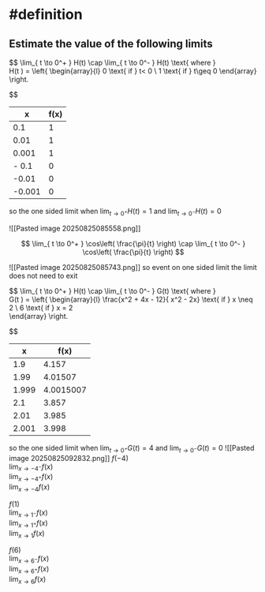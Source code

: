 
#  #definition 

## Estimate the value of the following limits 
$$
\lim_{ t \to 0^+ }    H(t)  \cap  \lim_{ t \to  0^- }  H(t)  \text{ where }   
H(t )  = \left\{ \begin{array}{l} 0 \text{  if } t< 0    \\
1  \text{ if } t\geq   0 
 \end{array}  \right. 

$$



| x      | f(x) |
| ------ | ---- |
| 0.1    | 1    |
| 0.01   | 1    |
| 0.001  | 1    |
| - 0.1  | 0    |
| -0.01  | 0    |
| -0.001 | 0    |
so the one sided limit when  $\lim_{ t \to 0^+ }    H(t)=1$  and $\lim_{ t \to  0^- }  H(t)=0$ 



![[Pasted image 20250825085558.png]]




$$
\lim_{ t \to 0^+ }   \cos\left( \frac{\pi}{t} \right)   \cap  \lim_{ t \to 0^- }   \cos\left( \frac{\pi}{t} \right)
$$

![[Pasted image 20250825085743.png]] 
so  event  on one sided limit the limit does not need to exit 


$$
\lim_{ t \to 0^+ }    H(t)  \cap  \lim_{ t \to  0^- }  G(t)  \text{ where }   
G(t )  = \left\{ \begin{array}{l} \frac{x^2 + 4x - 12}{ x^2  - 2x} \text{  if }  x \neq 2  \\
6  \text{ if } x  =  2  
 \end{array}  \right. 

$$



| x     | f(x)      |
| ----- | --------- |
| 1.9   | 4.157     |
| 1.99  | 4.01507   |
| 1.999 | 4.0015007 |
| 2.1   | 3.857     |
| 2.01  | 3.985     |
| 2.001 | 3.998     |
so the one sided limit when  $\lim_{ t \to 0^+ }    G(t)=4$  and $\lim_{ t \to  0^- }  G(t)=0$ 
![[Pasted image 20250825092832.png]]
$f(-4)$  
$\lim_{x \to -4^-} f(x)$  
$\lim_{x \to -4^+} f(x)$  
$\lim_{x \to -4} f(x)$  




$f(1)$  
$\lim_{x \to 1^-} f(x)$  
$\lim_{x \to 1^+} f(x)$  
$\lim_{x \to 1} f(x)$  




$f(6)$  
$\lim_{x \to 6^-} f(x)$  
$\lim_{x \to 6^+} f(x)$  
$\lim_{x \to 6} f(x)$  
